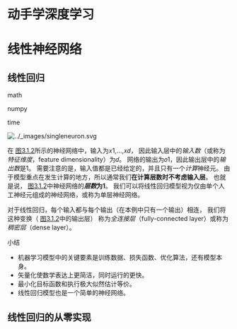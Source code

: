 # 动手学深度学习

# 线性神经网络

## 线性回归

math

numpy

time



![../_images/singleneuron.svg](https://zh-v2.d2l.ai/_images/singleneuron.svg)



在 [图3.1.2](https://zh-v2.d2l.ai/chapter_linear-networks/linear-regression.html#fig-single-neuron)所示的神经网络中，输入为𝑥1,…,𝑥𝑑， 因此输入层中的*输入数*（或称为*特征维度*，feature dimensionality）为𝑑。 网络的输出为𝑜1，因此输出层中的*输出数*是1。 需要注意的是，输入值都是已经给定的，并且只有一个*计算*神经元。 由于模型重点在发生计算的地方，所以通常我们**在计算层数时不考虑输入层**。 也就是说， [图3.1.2](https://zh-v2.d2l.ai/chapter_linear-networks/linear-regression.html#fig-single-neuron)中神经网络的***层数*为1**。 我们可以将线性回归模型视为仅由单个人工神经元组成的神经网络，或称为单层神经网络。



对于线性回归，每个输入都与每个输出（在本例中只有一个输出）相连， 我们将这种变换（ [图3.1.2](https://zh-v2.d2l.ai/chapter_linear-networks/linear-regression.html#fig-single-neuron)中的输出层） 称为*全连接层*（fully-connected layer）或称为*稠密层*（dense layer）。 



小结

- 机器学习模型中的关键要素是训练数据、损失函数、优化算法，还有模型本身。
- 矢量化使数学表达上更简洁，同时运行的更快。
- 最小化目标函数和执行极大似然估计等价。
- 线性回归模型也是一个简单的神经网络。

## 线性回归的从零实现